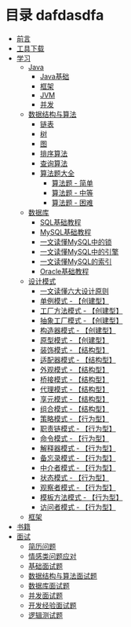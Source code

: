 # 目录 dafdasdfa
* [前言](README.md)
* [工具下载]()
* [学习](learn/java.md)
    * [Java]()
        * [Java基础]()
        * [框架]()
        * [JVM]()
        * [并发]()
    * [数据结构与算法](learn/data-structure-and-algorithm/data-structure-and-algorithm.md)
        * [链表]()
        * [树]()
        * [图]()
        * [排序算法](learn/data-structure-and-algorithm/sorting-algorithm.md)
        * [查询算法]()
        * [算法题大全](learn/data-structure-and-algorithm/list-algorithm.problems.md)
            * [算法题 - 简单](learn/data-structure-and-algorithm/list-algorithm-simple.problems.md)
            * [算法题 - 中等](learn/data-structure-and-algorithm/list-algorithm-secondary.problems.md)
            * [算法题 - 困难](learn/data-structure-and-algorithm/list-algorithm-difficulty.problems.md)
    * [数据库](learn/database/database.md)
        * [SQL基础教程](learn/database/sql-basic-course.md)
        * [MySQL基础教程]()
        * [一文读懂MySQL中的锁]()
        * [一文读懂MySQL中的引擎]()
        * [一文读懂MySQL的索引]()
        * [Oracle基础教程]()
    * [设计模式](learn/design-pattern/design-pattern.md)
        * [一文读懂六大设计原则]()
        * [单例模式 - 【创建型】]()
        * [工厂方法模式 - 【创建型】]()
        * [抽象工厂模式 - 【创建型】]()
        * [构造器模式 - 【创建型】]()
        * [原型模式 - 【创建型】]()
        * [装饰模式 - 【结构型】]()
        * [适配器模式 - 【结构型】]()
        * [外观模式 - 【结构型】]()
        * [桥接模式 - 【结构型】]()
        * [代理模式 - 【结构型】]()
        * [享元模式 - 【结构型】]()
        * [组合模式 - 【结构型】]()
        * [策略模式 - 【行为型】]()
        * [职责链模式 - 【行为型】]()
        * [命令模式 - 【行为型】]()
        * [解释器模式 - 【行为型】]()
        * [备忘录模式 - 【行为型】]()
        * [中介者模式 - 【行为型】]()
        * [状态模式 - 【行为型】]()
        * [观察者模式 - 【行为型】]()
        * [模板方法模式 - 【行为型】]()
        * [访问者模式 - 【行为型】]()
    * [框架]()
* [书籍](book/book.md)
* [面试](interview/interview.md)
    * [简历问题]()
    * [情感类问题应对](interview/emotional-problems.md)
    * [基础面试题]()
    * [数据结构与算法面试题]()
    * [数据库面试题]()
    * [并发面试题]()
    * [开发经验面试题]()
    * [逻辑测试题]()


